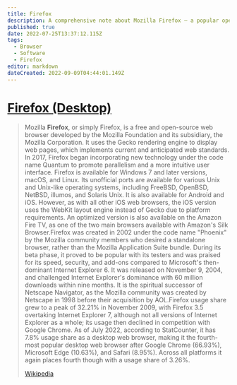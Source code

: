 ```yaml
---
title: Firefox
description: A comprehensive note about Mozilla Firefox – a popular open-source web browser known for its privacy features, customizability, and extensive add-on library. This note may include information on its history, key features, benefits, usage tips, and comparisons with other browsers.
published: true
date: 2022-07-25T13:37:12.115Z
tags:
  - Browser
  - Software
  - Firefox
editor: markdown
dateCreated: 2022-09-09T04:44:01.149Z
---
```

# [Firefox (Desktop)](https://firefox.com/)

> Mozilla **Firefox**, or simply Firefox, is a free and open-source web browser developed by the Mozilla Foundation and its subsidiary, the Mozilla Corporation. It uses the Gecko rendering engine to display web pages, which implements current and anticipated web standards. In 2017, Firefox began incorporating new technology under the code name Quantum to promote parallelism and a more intuitive user interface. Firefox is available for Windows 7 and later versions, macOS, and Linux. Its unofficial ports are available for various Unix and Unix-like operating systems, including FreeBSD, OpenBSD, NetBSD, illumos, and Solaris Unix. It is also available for Android and iOS. However, as with all other iOS web browsers, the iOS version uses the WebKit layout engine instead of Gecko due to platform requirements. An optimized version is also available on the Amazon Fire TV, as one of the two main browsers available with Amazon's Silk Browser.Firefox was created in 2002 under the code name "Phoenix" by the Mozilla community members who desired a standalone browser, rather than the Mozilla Application Suite bundle. During its beta phase, it proved to be popular with its testers and was praised for its speed, security, and add-ons compared to Microsoft's then-dominant Internet Explorer 6. It was released on November 9, 2004, and challenged Internet Explorer's dominance with 60 million downloads within nine months. It is the spiritual successor of Netscape Navigator, as the Mozilla community was created by Netscape in 1998 before their acquisition by AOL.Firefox usage share grew to a peak of 32.21% in November 2009, with Firefox 3.5 overtaking Internet Explorer 7, although not all versions of Internet Explorer as a whole; its usage then declined in competition with Google Chrome. As of July 2022, according to StatCounter, it has 7.8% usage share as a desktop web browser, making it the fourth-most popular desktop web browser after Google Chrome (66.93%), Microsoft Edge (10.63%), and Safari (8.95%). Across all platforms it again places fourth though with a usage share of 3.26%.
>
> [Wikipedia](https://en.wikipedia.org/wiki/Firefox)